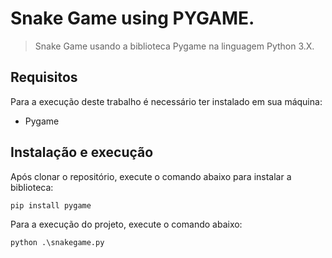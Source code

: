 # Snake Game using PYGAME.

> Snake Game usando a biblioteca Pygame na linguagem Python 3.X.

## Requisitos

Para a execução deste trabalho é necessário ter instalado em sua máquina:

- Pygame

## Instalação e execução

Após clonar o repositório, execute o comando abaixo para instalar a biblioteca:

`pip install pygame`

Para a execução do projeto, execute o comando abaixo:

`python .\snakegame.py`
